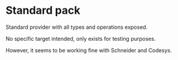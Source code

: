 ﻿# Standard pack

Standard provider with all types and operations exposed.

No specific target intended, only exists for testing purposes.

However, it seems to be working fine with Schneider and Codesys.